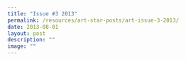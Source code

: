 ```yaml
---
title: "Issue #3 2013"
permalink: /resources/art-star-posts/art-issue-3-2013/
date: 2013-08-01
layout: post
description: ""
image: ""
---
```

